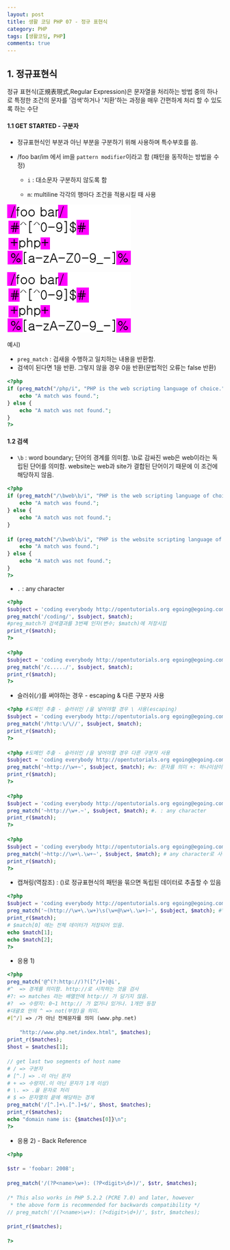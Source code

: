 ```yaml
---
layout: post
title: 생활 코딩 PHP 07 - 정규 표현식
category: PHP
tags: [생활코딩, PHP]
comments: true
---
```




## 1. 정규표현식

정규 표현식(正規表現式,Regular Expression)은 문자열을 처리하는 방법 중의 하나로 특정한 조건의 문자를 '검색'하거나 '치환'하는 과정을 매우 간편하게 처리 할 수 있도록 하는 수단

#### 1.1 GET STARTED - 구분자

- 정규표현식인 부분과 아닌 부분을 구분하기 위해 사용하며 특수부호를 씀.

- /foo bar/im 에서 im을 `pattern modifier`이라고 함 (패턴을 동작하는 방법을 수정)
  - `i` : 대소문자 구분하지 않도록 함
  
  - `m`: multiline 각각의 행마다 조건을 적용시킬 때 사용
  

<img src="/assets/php/regex.gif"/>

![](img/regex.gif)

예시)

- `preg_match` : 검새을 수행하고 일치하는 내용을 반환함. 
- 검색이 된다면 1을 반환. 그렇지 않을 경우 0을 반환(문법적인 오류는 false 반환)

```php
<?php
if (preg_match("/php/i", "PHP is the web scripting language of choice.")) {
    echo "A match was found.";
} else {
    echo "A match was not found.";
}
?>
```



#### 1.2 검색

- `\b` : word boundary; 단어의 경계를 의미함. \b로 감싸진 web은 web이라는 독립된 단어를 의미함. website는 web과 site가 결합된 단어이기 때문에 이 조건에 해당하지 않음.

```php
<?php
if (preg_match("/\bweb\b/i", "PHP is the web scripting language of choice.")) {
    echo "A match was found.";
} else {
    echo "A match was not found.";
}
 
if (preg_match("/\bweb\b/i", "PHP is the website scripting language of choice.")) {
    echo "A match was found.";
} else {
    echo "A match was not found.";
}
?>
```

- `.` : any character

```php
<?php
$subject = 'coding everybody http://opentutorials.org egoing@egoing.com 010-0000-0000';
preg_match('/coding/', $subject, $match); 
#preg_match가 검색결과를 3번째 인자(변수; $match)에 저장시킴
print_r($match);
?>

<?php
$subject = 'coding everybody http://opentutorials.org egoing@egoing.com 010-0000-0000';
preg_match('/c...../', $subject, $match); 
print_r($match);
?>
```

- 슬러쉬(`/`)를 써야하는 경우 - escaping & 다른 구분자 사용

```php
<?php #도메인 추출 - 슬러쉬인 /을 넣어야할 경우 \ 사용(escaping) 
$subject = 'coding everybody http://opentutorials.org egoing@egoing.com 010-0000-0000';
preg_match('/http:\/\//', $subject, $match); 
print_r($match);
?>

<?php #도메인 추출 - 슬러쉬인 /을 넣어야할 경우 다른 구분자 사용
$subject = 'coding everybody http://opentutorials.org egoing@egoing.com 010-0000-0000';
preg_match('~http://\w+~', $subject, $match); #w: 문자를 의미 +: 하나이상이라는 수량자
print_r($match);
?>

<?php 
$subject = 'coding everybody http://opentutorials.org egoing@egoing.com 010-0000-0000';
preg_match('~http://\w+.~', $subject, $match); #. : any character
print_r($match);
?>

<?php 
$subject = 'coding everybody http://opentutorials.org egoing@egoing.com 010-0000-0000';
preg_match('~http://\w+\.\w+~', $subject, $match); # any character로 사용되지 않도록 escaping 처리 
print_r($match);
?>
```

- 캡쳐링(역참조) : ()로 정규표현식의 패턴을 묶으면 독립된 데이터로 추출할 수 있음

```php
<?php 
$subject = 'coding everybody http://opentutorials.org egoing@egoing.com 010-0000-0000';
preg_match('~(http://\w+\.\w+)\s(\w+@\w+\.\w+)~', $subject, $match); #\s 공백을 의미
print_r($match);
# $match[0] 에는 전체 데이터가 저장되어 있음.
echo $match[1];
echo $match[2];
?>
```

- 응용 1)

```php
<?php
preg_match('@^(?:http://)?([^/]+)@i', 
#^  => 경계를 의미함. http://로 시작하는 것을 검사
#?: => matches 라는 배열안에 http:// 가 담기지 않음.
#?  => 수량자: 0~1 http:// 가 없거나 있거나. 1개만 등장
#대괄호 안의 ^ => not(부정)을 의미.  
#[^/] => /가 아닌 전체문자를 의미 (www.php.net)

    "http://www.php.net/index.html", $matches);
print_r($matches);
$host = $matches[1];

// get last two segments of host name
# / => 구분자 
# [^.] => .이 아닌 문자
# + => 수량자(.이 아닌 문자가 1개 이상)
# \. => .을 문자로 처리
# $ => 문자열의 끝에 해당하는 경계
preg_match('/[^.]+\.[^.]+$/', $host, $matches);
print_r($matches);
echo "domain name is: {$matches[0]}\n";
?>
```

- 응용 2) - Back Reference

```php
<?php
 
$str = 'foobar: 2008';
 
preg_match('/(?P<name>\w+): (?P<digit>\d+)/', $str, $matches);
 
/* This also works in PHP 5.2.2 (PCRE 7.0) and later, however 
 * the above form is recommended for backwards compatibility */
// preg_match('/(?<name>\w+): (?<digit>\d+)/', $str, $matches);
 
print_r($matches);
 
?>
```



 